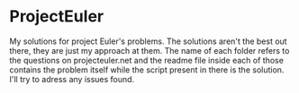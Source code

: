 # ProjectEuler
My solutions for project Euler's problems.
The solutions aren't the best out there, they are just my approach at them.
The name of each folder refers to the questions on projecteuler.net and the readme file inside each of those contains the problem itself while the script present in there is the solution.
I'll try to adress any issues found.
